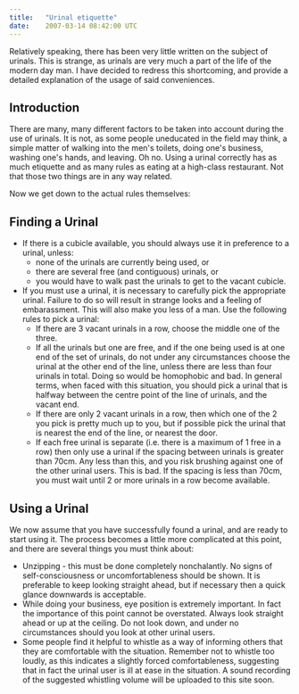 ```yaml
---
title:   "Urinal etiquette"
date:    2007-03-14 08:42:00 UTC
---
```


Relatively speaking, there has been very little written on the subject of urinals. This is strange, as urinals are very much a part of the life of the modern day man. I have decided to redress this shortcoming, and provide a detailed explanation of the usage of said conveniences.

## Introduction

There are many, many different factors to be taken into account during the use of urinals. It is not, as some people uneducated in the field may think, a simple matter of walking into the men's toilets, doing one's business, washing one's hands, and leaving. Oh no. Using a urinal correctly has as much etiquette and as many rules as eating at a high-class restaurant. Not that those two things are in any way related.

Now we get down to the actual rules themselves:

## Finding a Urinal

* If there is a cubicle available, you should always use it in preference to a urinal, unless:
  * none of the urinals are currently being used, or
  * there are several free (and contiguous) urinals, or
  * you would have to walk past the urinals to get to the vacant cubicle.
* If you must use a urinal, it is necessary to carefully pick the appropriate urinal. Failure to do so will result in strange looks and a feeling of embarassment. This will also make you less of a man. Use the following rules to pick a urinal:
  * If there are 3 vacant urinals in a row, choose the middle one of the three.
  * If all the urinals but one are free, and if the one being used is at one end of the set of urinals, do not under any circumstances choose the urinal at the other end of the line, unless there are less than four urinals in total. Doing so would be homophobic and bad. In general terms, when faced with this situation, you should pick a urinal that is halfway between the centre point of the line of urinals, and the vacant end.
  * If there are only 2 vacant urinals in a row, then which one of the 2 you pick is pretty much up to you, but if possible pick the urinal that is nearest the end of the line, or nearest the door.
  * If each free urinal is separate (i.e. there is a maximum of 1 free in a row) then only use a urinal if the spacing between urinals is greater than 70cm. Any less than this, and you risk brushing against one of the other urinal users. This is bad. If the spacing is less than 70cm, you must wait until 2 or more urinals in a row become available.

## Using a Urinal

We now assume that you have successfully found a urinal, and are ready to start using it. The process becomes a little more complicated at this point, and there are several things you must think about:

* Unzipping - this must be done completely nonchalantly. No signs of self-consciousness or uncomfortableness should be shown. It is preferable to keep looking straight ahead, but if necessary then a quick glance downwards is acceptable.
* While doing your business, eye position is extremely important. In fact the importance of this point cannot be overstated. Always look straight ahead or up at the ceiling. Do not look down, and under no circumstances should you look at other urinal users.
* Some people find it helpful to whistle as a way of informing others that they are comfortable with the situation. Remember not to whistle too loudly, as this indicates a slightly forced comfortableness, suggesting that in fact the urinal user is ill at ease in the situation. A sound recording of the suggested whistling volume will be uploaded to this site soon.